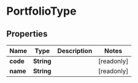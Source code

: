 

# PortfolioType


## Properties

Name | Type | Description | Notes
------------ | ------------- | ------------- | -------------
**code** | **String** |  |  [readonly]
**name** | **String** |  |  [readonly]




